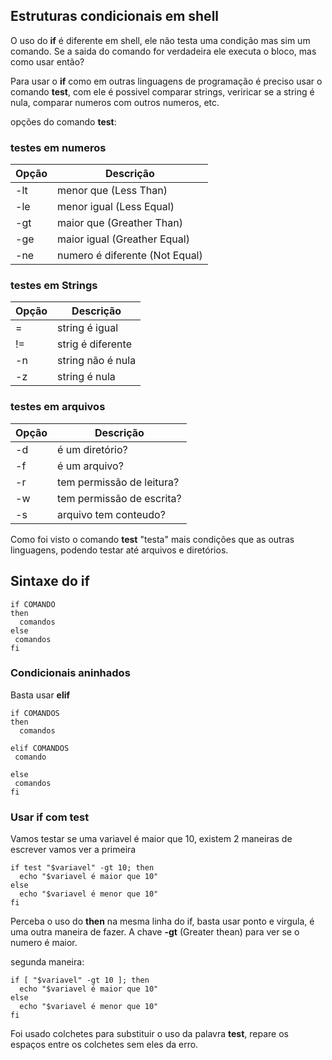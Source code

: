 ## Estruturas condicionais em shell

 O uso do **if** é diferente em shell, ele não testa uma condição mas sim 
um comando.
Se a saida do comando for verdadeira ele executa o bloco, mas como usar então?

Para usar o **if** como em outras linguagens de programação é preciso usar o comando **test**,
com ele é possivel comparar strings, veriricar se a string é nula, comparar numeros com outros numeros, etc.

opções do comando **test**:

### testes em numeros 
Opção | Descrição
------|---------
-lt   | menor que   (Less Than)
-le   | menor igual (Less Equal)
-gt   | maior que   (Greather Than)
-ge   | maior igual (Greather Equal) 
-ne   | numero é diferente (Not Equal)

### testes em Strings
Opção | Descrição
------|---------
=     | string é igual
!=    | strig é diferente
-n    | string não é nula
-z    | string é nula

### testes em arquivos
Opção | Descrição
------|---------
-d    | é um diretório?
-f    | é um arquivo?
-r    | tem permissão de leitura?
-w    | tem permissão de escrita?
-s    | arquivo tem conteudo?

Como foi visto o comando **test** "testa" mais condições que as outras linguagens, podendo testar até arquivos e diretórios.

## Sintaxe do if
```
if COMANDO              
then
  comandos
else
 comandos
fi
```

### Condicionais aninhados
Basta usar **elif**
```
if COMANDOS
then
  comandos

elif COMANDOS
 comando

else
 comandos
fi
```  
### Usar if com test

Vamos testar se uma variavel é maior que 10,
existem 2 maneiras de escrever vamos ver a primeira

```
if test "$variavel" -gt 10; then
  echo "$variavel é maior que 10"
else
  echo "$variavel é menor que 10"
fi

```
Perceba o uso do **then** na mesma linha do if, basta usar ponto e virgula, é uma outra maneira de fazer.
A chave **-gt** (Greater thean) para ver se o numero é maior.


segunda maneira:
```
if [ "$variavel" -gt 10 ]; then
  echo "$variavel é maior que 10"
else
  echo "$variavel é menor que 10"
fi
```
Foi usado colchetes para substituir o uso da palavra **test**, repare os espaços entre os colchetes sem eles da erro.






